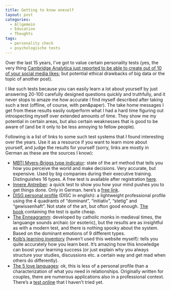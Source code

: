 ```yaml
---
title: Getting to know oneself
layout: post
categories:
  - Allgemein
  - Education
  - Thoughts
tags:
  - personality check
  - psychologische tests
---
```

Over the last 15 years, I've got to value certain personality tests (yes, the very thing <a href="https://www.dasmagazin.ch/2016/12/03/ich-habe-nur-gezeigt-dass-es-die-bombe-gibt/" target="_blank">Cambridge Analytica just reported to be able to create out of 10 of your social media likes</a>; but potential ethical drawbacks of big data or the topic of another post).

I like such tests because you can easily learn a lot about yourself by just answering 20-100 carefully designed questions quickly and truthfully, and it never stops to amaze me how accurate I find myself described after taking such a test (offline, of course, with pen&paper). The take home messages I get from these results easily outperform what I had a hard time figuring out introspecting myself over extended amounts of time. They show me my potential in certain areas, but also certain weaknesses that is good to be aware of (and be it only to be less annoying to fellow people).

Following is a list of links to some such test systems that I found interesting over the years. Use it as a resource if you want to learn more about yourself, and judge the results for yourself (sorry, links are mostly in German as these are the sources I know):

  * <a href="https://de.wikipedia.org/wiki/Myers-Briggs-Typenindikator" target="_blank">MBTI Myers-Briggs type indicator</a>: state of the art method that tells you how you perceive the world and make decisions. Very accurate, but expensive. Used by big companies during their executive training. Distinguishes 16 types. A free test is available after registration <a href="https://www.16personalities.com/" target="_blank">here</a>.
  * <a href="http://www.gluecksdetektiv.de/innere-antreiber/" target="_blank">Innere Antreiber</a>: a quick test to show you how your mind pushes you to get things done. Only in German. here&#8217;s a <a href="http://www.lerncoaching-berlin.com/antreibertest.html" target="_blank">free link</a>.
  * <a href="https://de.wikipedia.org/wiki/DISG" target="_blank">DISG personal profile</a> (DISC in english): a lightweight professional profile using the 4 quadrants of &#8220;dominant&#8221;, &#8220;initiativ&#8221;, &#8220;stetig&#8221; and &#8220;gewissenhaft&#8221;. Not state of the art, but ofton good enough. <a href="https://www.amazon.de/Das-persolog-Pers%C3%B6nlichkeits-Profil-Pers%C3%B6nliche-Selbstauswertung/dp/3897493527/ref=sr_1_5?ie=UTF8&qid=1482245729&sr=8-5&keywords=disg" target="_blank">The book</a> containing the test is quite cheap.
  * <a href="http://www.enneagramm.de/" target="_blank">The Enneagramm</a>: developed by catholic monks in medieval times, the languange sounds archaic (or esoteric), but the results are as insightful as with a modern test, and there is nothing spooky about the system. Based on the dominant emotions of 9 different types.
  * <a href="https://www.springest.de/bildung-lehre/lehrfahigkeiten/lernstile-test-kolb" target="_blank">Kolb&#8217;s learning inventory</a> (haven&#8217;t used this website myself): tells you quite accurately how you learn best. It&#8217;s amazing how this knowledge can boost your learning success (or just explain why you always structure your studies, discussions etc. a certain way and get mad when others do differently).
  * <a href="https://www.amazon.de/5-Love-Languages-Gary-Chapman/dp/0802411401/ref=sr_1_2?ie=UTF8&qid=1482245831&sr=8-2&keywords=the+5+love+languages" target="_blank">The 5 love languages</a>: ok, this is less of a personal profile than a characterization of what you need in relationships. Originally written for couples, there are numerous applications also in a professional context. There&#8217;s a <a href="http://www.5lovelanguages.com/profile/" target="_blank">test online</a> that I haven&#8217;t tried yet.